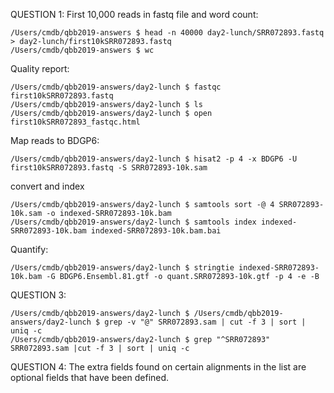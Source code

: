 QUESTION 1:
First 10,000 reads in fastq file and word count:

	/Users/cmdb/qbb2019-answers $ head -n 40000 day2-lunch/SRR072893.fastq > day2-lunch/first10kSRR072893.fastq
	/Users/cmdb/qbb2019-answers $ wc
	
Quality report:
	
	/Users/cmdb/qbb2019-answers/day2-lunch $ fastqc first10kSRR072893.fastq 
	/Users/cmdb/qbb2019-answers/day2-lunch $ ls
	/Users/cmdb/qbb2019-answers/day2-lunch $ open first10kSRR072893_fastqc.html

Map reads to BDGP6:
	
	/Users/cmdb/qbb2019-answers/day2-lunch $ hisat2 -p 4 -x BDGP6 -U first10kSRR072893.fastq -S SRR072893-10k.sam

convert and index
	
	/Users/cmdb/qbb2019-answers/day2-lunch $ samtools sort -@ 4 SRR072893-10k.sam -o indexed-SRR072893-10k.bam
	/Users/cmdb/qbb2019-answers/day2-lunch $ samtools index indexed-SRR072893-10k.bam indexed-SRR072893-10k.bam.bai

Quantify:
	
	/Users/cmdb/qbb2019-answers/day2-lunch $ stringtie indexed-SRR072893-10k.bam -G BDGP6.Ensembl.81.gtf -o quant.SRR072893-10k.gtf -p 4 -e -B
	
QUESTION 3:

	/Users/cmdb/qbb2019-answers/day2-lunch $ /Users/cmdb/qbb2019-answers/day2-lunch $ grep -v "@" SRR072893.sam | cut -f 3 | sort | uniq -c
	/Users/cmdb/qbb2019-answers/day2-lunch $ grep "^SRR072893" SRR072893.sam |cut -f 3 | sort | uniq -c
	

QUESTION 4:
	The extra fields found on certain alignments in the list are optional fields that have been defined.
